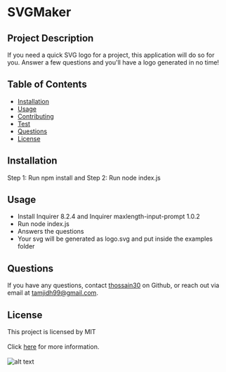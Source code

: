 # SVGMaker

## Project Description
If you need a quick SVG logo for a project, this application will do so for you. Answer a few questions and you'll have a logo generated in no time!

## Table of Contents
* [Installation](#installation)
* [Usage](#usage)
* [Contributing](#contributing)
* [Test](#test)
* [Questions](#questions)
* [License](#license)

## Installation
Step 1: Run npm install and Step 2: Run node index.js

## Usage
* Install Inquirer 8.2.4 and Inquirer maxlength-input-prompt 1.0.2
* Run node index.js 
* Answers the questions
* Your svg will be generated as logo.svg and put inside the examples folder

<!-- <video width="640" height="480" controls>
  <source src="./DemonstrationVideo.mp4" type="video/mp4">
</video> -->


## Questions 
If you have any questions, contact [thossain30](https://github.com/thossain30) on Github, or reach out via email at tamjidh99@gmail.com.

## License
This project is licensed by MIT
<br></br>
Click [here](https://opensource.org/licenses/MIT) for more information.
<br></br>
![alt text](https://img.shields.io/badge/License-MIT-yellow.svg)
